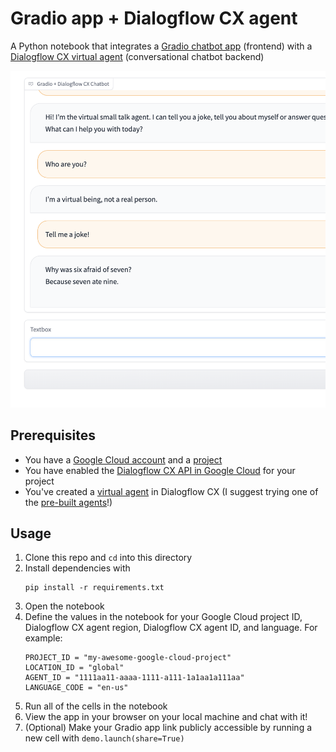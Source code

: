 # Gradio app + Dialogflow CX agent

A Python notebook that integrates a
[Gradio chatbot app](https://gradio.app/docs/#chatbot) (frontend) with a
[Dialogflow CX virtual agent](https://cloud.google.com/dialogflow/cx/docs)
(conversational chatbot backend)

![Screenshot of a Gradio app integrated with Dialogflow CX](/images/chatbot.png)

## Prerequisites

- You have a
  [Google Cloud account](https://console.cloud.google.com/getting-started) and a
  [project](https://cloud.google.com/resource-manager/docs/creating-managing-projects)
- You have enabled the
  [Dialogflow CX API in Google Cloud](https://cloud.google.com/dialogflow/cx/docs/quick/setup#api)
  for your project
- You've created a
  [virtual agent](https://cloud.google.com/dialogflow/cx/docs/quick/build-agent)
  in Dialogflow CX (I suggest trying one of the
  [pre-built agents](https://cloud.google.com/dialogflow/cx/docs/concept/agents-prebuilt)!)

## Usage

1. Clone this repo and `cd` into this directory
2. Install dependencies with
   ```
   pip install -r requirements.txt
   ```
3. Open the notebook
4. Define the values in the notebook for your Google Cloud project ID,
   Dialogflow CX agent region, Dialogflow CX agent ID, and language. For
   example:
   ```
   PROJECT_ID = "my-awesome-google-cloud-project"
   LOCATION_ID = "global"
   AGENT_ID = "1111aa11-aaaa-1111-a111-1a1aa1a111aa"
   LANGUAGE_CODE = "en-us"
   ```
5. Run all of the cells in the notebook
6. View the app in your browser on your local machine and chat with it!
7. (Optional) Make your Gradio app link publicly accessible by running a new
   cell with `demo.launch(share=True)`
